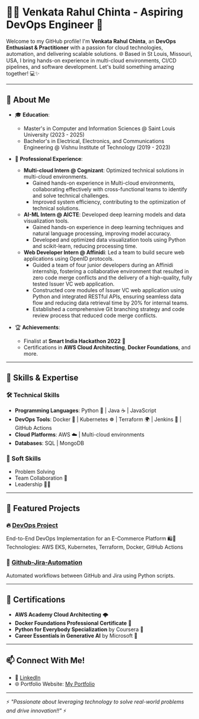 # 👨‍💻 Venkata Rahul Chinta - Aspiring DevOps Engineer 🚀

Welcome to my GitHub profile! I'm **Venkata Rahul Chinta**, an **DevOps Enthusiast & Practitioner** with a passion for cloud technologies, automation, and delivering scalable solutions. 🌐 Based in St Louis, Missouri, USA, I bring hands-on experience in multi-cloud environments, CI/CD pipelines, and software development. Let's build something amazing together! 💻✨

---

## 🌟 About Me

- 🎓 **Education**:  
  - Master's in Computer and Information Sciences @ Saint Louis University (2023 - 2025)  
  - Bachelor's in Electrical, Electronics, and Communications Engineering @ Vishnu Institute of Technology (2019 - 2023)

- 💼 **Professional Experience**:  
  - **Multi-cloud Intern @ Cognizant**: Optimized technical solutions in multi-cloud environments.
    * Gained hands-on experience in Multi-cloud environments, collaborating effectively with cross-functional
      teams to identify and solve technical challenges.
    * Improved system efficiency, contributing to the optimization of technical solutions.  
  - **AI-ML Intern @ AICTE**: Developed deep learning models and data visualization tools.
    * Gained hands-on experience in deep learning techniques and natural language processing, improving
      model accuracy.
    * Developed and optimized data visualization tools using Python and scikit-learn, reducing processing time.  
  - **Web Developer Intern @ Affinidi**: Led a team to build secure web applications using OpenID protocols.
    * Guided a team of four junior developers during an Affinidi internship, fostering a collaborative
      environment that resulted in zero code merge conflicts and the delivery of a high-quality, fully tested
      Issuer VC web application.
    * Constructed core modules of Issuer VC web application using Python and integrated RESTful APIs,
      ensuring seamless data flow and reducing data retrieval time by 20% for internal teams.
    * Established a comprehensive Git branching strategy and code review process that reduced code merge
      conflicts.

- 🏆 **Achievements**:  
  - Finalist at **Smart India Hackathon 2022** 🏅  
  - Certifications in **AWS Cloud Architecting**, **Docker Foundations**, and more.

---

## 🚀 Skills & Expertise

### 🛠️ Technical Skills
- **Programming Languages**: Python 🐍 | Java ☕ | JavaScript  
- **DevOps Tools**: Docker 🐳 | Kubernetes ☸️ | Terraform 🌍 | Jenkins 🔧 | GitHub Actions  
- **Cloud Platforms**: AWS ☁️ | Multi-cloud environments  
- **Databases**: SQL | MongoDB  

### 🤝 Soft Skills
- Problem Solving  
- Team Collaboration 🤝  
- Leadership 👨‍🏫  

---

## 📂 Featured Projects

### 🔥 [DevOps Project](https://github.com/19pa1a0428/DevOps-Project)  
End-to-End DevOps Implementation for an E-Commerce Platform 🛍️🚀  
Technologies: AWS EKS, Kubernetes, Terraform, Docker, GitHub Actions  

### 🤖 [Github-Jira-Automation](https://github.com/19pa1a0428/Github-Jira-Automation)  
Automated workflows between GitHub and Jira using Python scripts.

---

## 📜 Certifications

- **AWS Academy Cloud Architecting** 🌩️  
- **Docker Foundations Professional Certificate** 🐳  
- **Python for Everybody Specialization** by Coursera 🐍  
- **Career Essentials in Generative AI** by Microsoft 🤖  

---

## 📫 Connect With Me!

- 💼 [LinkedIn](https://www.linkedin.com/in/venkata-rahul-chinta/)  
- 🌐 Portfolio Website: [My Portfolio](https://v0-portfolio-website-design-puce.vercel.app/)  

---

⚡ *"Passionate about leveraging technology to solve real-world problems and drive innovation!!"* ⚡
